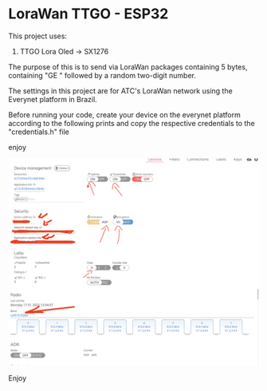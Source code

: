 # LoraWan TTGO - ESP32

This project uses:
1. TTGO Lora Oled     -> SX1276

The purpose of this is to send via LoraWan packages containing 5 bytes, containing "GE " followed by a random two-digit number.

The settings in this project are for ATC's LoraWan network using the Everynet platform in Brazil.

Before running your code, create your device on the everynet platform according to the following prints and copy the respective credentials to the "credentials.h" file

enjoy

![alt text](https://github.com/geovaneferreira/platformio-pocs/blob/main/POC06-LoraWan_TTGO/everynet_1.png)
![alt text](https://github.com/geovaneferreira/platformio-pocs/blob/main/POC06-LoraWan_TTGO/everynet_2.png)

Enjoy

